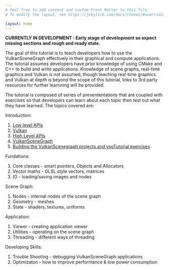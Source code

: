 ```yaml
---
# Feel free to add content and custom Front Matter to this file.
# To modify the layout, see https://jekyllrb.com/docs/themes/#overriding-theme-defaults

layout: home
---
```


**CURRENTLY IN DEVELOPMENT : Early stage of development so expect missing sections and rough and ready state.**

The goal of this tutorial is to teach developers how to use the VulkanSceneGraph effectively in their graphical and compute applications. The tutorial assumes developers have prior knowledge of using CMake and C++ to build and write applications.  Knowledge of scene graphs, real-time graphics and Vulkan is not assumed, though teaching real-time graphics and Vulkan at depth is beyond the scope of this tutorial, links to 3rd party resources for further learnning will be provided.

The tutorial is composed of series of presententations that are coupled with exercises so that developers can learn about each topic then test out what they have learned. The topics covered are:

Introduction:
1. [Low level APIs](introduction/LowLevelAPIs.md)
1. [Vulkan](introduction/Vulkan.md)
1. [High Level APIs](introduction/HighLevelAPIs.md)
1. [VulkanSceneGraph](introduction/VulkanSceneGraph.md)
1. [Building the VulkanScenegraph projects and vsgTutorial exercises](introduction/BuildingVulkanSceneGraph.md)

Fundations:
1. Core classes - smart pointers, Objects and Allocators
1. Vector maths - GLSL style vectors, matrices
1. IO - loading/saving images and nodes

Scene Graph:
1. Nodes - internal nodes of the scene graph
1. Geometry - meshes
1. State - shaders, textures, uniforms

Application:
1. Viewer - creating application viewer
1. Utilities - operating on the scene graph
1. Threading - different ways of threading

Developing Skills:
1. Trouble Shooting - debugging VulkanSceneGraph applications
1. Optimizaton - how to improve performance & low power consumption
